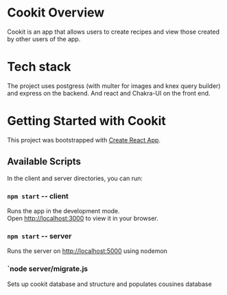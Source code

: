 # Cookit Overview

Cookit is an app that allows users to create recipes and view those created by other users of the app. 

# Tech stack

The project uses postgress (with multer for images and knex query builder) and express on the backend. And react and Chakra-UI on the front end.  


# Getting Started with Cookit

This project was bootstrapped with [Create React App](https://github.com/facebook/create-react-app).

## Available Scripts

In the client and server directories, you can run:

### `npm start` -- client

Runs the app in the development mode.\
Open [http://localhost:3000](http://localhost:3000) to view it in your browser.

### `npm start` -- server

Runs the server on [http://localhost:5000](http://localhost:5000) using nodemon

### `node server/migrate.js

Sets up cookit database and structure and populates cousines database

